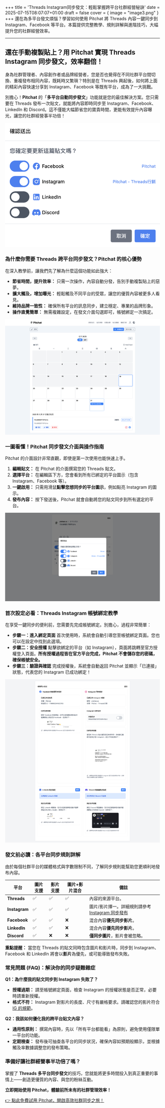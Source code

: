 +++
title = 'Threads Instagram同步發文：輕鬆掌握跨平台社群經營秘訣'
date = 2025-07-15T08:07:07+01:00
draft = false
cover = { image = "image3.png" }
+++
還在為多平台發文煩惱？學習如何使用 Pitchat 將 Threads 內容一鍵同步到 Instagram、Facebook 等平台。本篇提供完整教學、規則詳解與進階技巧，大幅提升您的社群經營效率。

---

## **還在手動複製貼上？用 Pitchat 實現 Threads Instagram 同步發文，效率翻倍！**

身為社群管理者、內容創作者或品牌經營者，您是否也覺得在不同社群平台間切換、重複發布相同內容，既耗時又繁瑣？特別是在 Threads 興起後，如何將上面的精彩內容快速分享到 Instagram、Facebook 等既有平台，成為了一大挑戰。

別擔心！**Pitchat** 的「**多平台自動同步發文**」功能就是您的最佳解決方案。您只需要在 Threads 發布一次貼文，就能將內容即時同步至 Instagram、Facebook、LinkedIn 和 Discord。這不僅能大幅節省您的寶貴時間，更能有效提升內容曝光，讓您的社群經營事半功倍！

![一鍵同步多個社群媒體平台](image3.png)

### **為什麼你需要 Threads 跨平台同步發文？Pitchat 的核心優勢**

在深入教學前，讓我們先了解為什麼這個功能如此強大：

- **節省時間，提升效率：** 只需一次操作，內容自動分發，告別手動複製貼上的惡夢。
- **擴大觸及，增加曝光：** 輕鬆觸及不同平台的受眾，讓您的優質內容被更多人看見。
- **維持品牌一致性：** 確保所有平台的訊息同步，建立穩定、專業的品牌形象。
- **操作直覺簡單：** 無需複雜設定，在發文介面勾選即可，帳號綁定一次搞定。

![預約排程多平台](image.png)

### **一圖看懂！Pitchat 同步發文介面與操作指南**

Pitchat 的介面設計非常直觀，即使是第一次使用也能快速上手。

1. **編輯貼文：** 在 Pitchat 的介面撰寫您的 Threads 貼文。
2. **選擇平台：** 在編輯區下方，您會看到所有已綁定的平台圖示（包含 Instagram、Facebook 等）。
3. **一鍵啟用：** 只需用滑鼠**點擊您想同步的平台圖示**，例如點亮 Instagram 的圖示。
4. **發布內容：** 按下發送後，Pitchat 就會自動將您的貼文同步到所有選定的平台。

![開啟Instagram Facebook平台同步](image1.png)

### **首次設定必看：Threads Instagram 帳號綁定教學**

在享受一鍵同步的便利前，您需要先完成帳號綁定。別擔心，過程非常簡單：

- **步驟一：進入綁定頁面**
  首次使用時，系統會自動引導您至帳號綁定頁面。您也可以在設定中找到此選項。
- **步驟二：安全授權**
  點擊欲綁定的平台（如 Instagram），頁面將跳轉至官方授權登入頁面。**所有授權過程皆在官方平台完成，Pitchat 不會儲存您的密碼，確保帳號安全。**
- **步驟三：驗證與確認**
  完成授權後，系統會自動返回 Pitchat 並顯示「已連接」狀態，代表您的 Instagram 已成功綁定！

![Instagram Facebook Linkedin Discord授權頁面](image2.png)

### **發文前必讀：各平台同步規則詳解**

由於每個社群平台的媒體格式與字數限制不同，了解同步規則能幫助您更順利地發布內容。

| 平台 | 圖片支援 | 影片支援 | 圖片+影片混合 | 備註 |
| --- | --- | --- | --- | --- |
| **Threads** | ✅ | ✅ | ✅ | 內容的來源平台。 |
| **Instagram** | ✅ | ✅ | ✅ | 圖片/影片擇一。詳細規則請參考 [Instagram 同步發布](https://www.google.com/search?q=%23) |
| **Facebook** | ✅ | ✅ | ❌ | 混合內容**優先同步影片**。 |
| **LinkedIn** | ✅ | ✅ | ❌ | 混合內容**優先同步影片**。 |
| **Discord** | ✅ | ❌ | ❌ | **僅同步圖片**，影片會被忽略。 |

**重點提醒：** 當您在 Threads 的貼文同時包含圖片和影片時，同步到 Instagram、Facebook 和 LinkedIn 將會以**影片**為優先，或可能導致發布失敗。

### **常見問題 (FAQ)：解決你的同步疑難雜症**

**Q1：為什麼我的貼文同步到 Instagram 失敗了？**

- **授權過期：** 請至帳號綁定頁面，檢查 Instagram 的授權狀態是否正常，必要時請重新授權。
- **格式不符：** Instagram 對影片的長度、尺寸有嚴格要求。請確認您的影片符合 [IG 的規範](https://www.google.com/search?q=%23&authuser=3)。

**Q2：我該如何優化我的跨平台貼文內容？**

- **通用性原則：** 撰寫內容時，先以「所有平台都能看」為原則，避免使用僅限單一平台的功能。
- **定期檢查：** 發布後可抽查各平台的同步狀況，確保內容如預期般顯示，並根據觸及率數據調整您的發布策略。

### **準備好讓社群經營事半功倍了嗎？**

掌握了 **Threads 多平台同步發文**的技巧，您就能將更多時間投入到真正重要的事情上——創造更優質的內容、與您的粉絲互動。

**立即開始使用 Pitchat，體驗前所未有的社群管理效率！**

[👉 點此免費試用 Pitchat，開啟高效社群同步之旅！](https://www.google.com/search?q=%23&authuser=3)